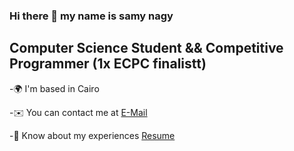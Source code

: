 ### Hi there 👋 my name is samy nagy 

<h2> Computer Science Student && Competitive Programmer (1x ECPC finalistt)</h2>


-🌍  I'm based in Cairo


-✉️  You can contact me at [E-Mail](mailto:samynagy95@gmail.com)


-📄 Know about my experiences [Resume](https://drive.google.com/file/d/1ca3lzF6TOTGBnk9P7sMspqDrr_RToz_w/view?usp=sharing)

<!--
**samynagy/samynagy** is a ✨ _special_ ✨ repository because its `README.md` (this file) appears on your GitHub profile.

Here are some ideas to get you started:

- 🔭 I’m currently working on ...
- 🌱 I’m currently learning ...
- 👯 I’m looking to collaborate on ...
- 🤔 I’m looking for help with ...
- 💬 Ask me about ...
- 📫 How to reach me: ...
- 😄 Pronouns: ...
- ⚡ Fun fact: ...
-->
